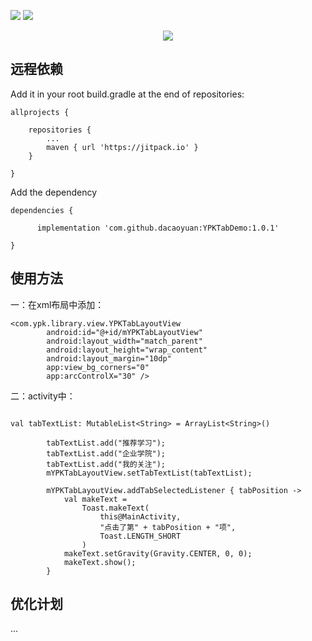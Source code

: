 
![](https://img.shields.io/badge/release-v1.0.1-brightgreen.svg)
![](https://img.shields.io/badge/API-18%2B-orange.svg)


<div align=center>

![](https://img-blog.csdnimg.cn/20200613111419278.png?x-oss-process=image/watermark,type_ZmFuZ3poZW5naGVpdGk,shadow_10,text_aHR0cHM6Ly9ibG9nLmNzZG4ubmV0L2RhX2Nhb3l1YW4=,size_16,color_FFFFFF,t_70)

</div>


## 远程依赖
Add it in your root build.gradle at the end of repositories:

```
allprojects {

	repositories {
		...
		maven { url 'https://jitpack.io' }
	}

}

```

Add the dependency
```
dependencies {

	  implementation 'com.github.dacaoyuan:YPKTabDemo:1.0.1'

}

```


## 使用方法
一：在xml布局中添加：
```
<com.ypk.library.view.YPKTabLayoutView
        android:id="@+id/mYPKTabLayoutView"
        android:layout_width="match_parent"
        android:layout_height="wrap_content"
        android:layout_margin="10dp"
        app:view_bg_corners="0"
        app:arcControlX="30" />

```


二：activity中：
```

val tabTextList: MutableList<String> = ArrayList<String>()

        tabTextList.add("推荐学习");
        tabTextList.add("企业学院");
        tabTextList.add("我的关注");
        mYPKTabLayoutView.setTabTextList(tabTextList);

        mYPKTabLayoutView.addTabSelectedListener { tabPosition ->
            val makeText =
                Toast.makeText(
                    this@MainActivity,
                    "点击了第" + tabPosition + "项",
                    Toast.LENGTH_SHORT
                )
            makeText.setGravity(Gravity.CENTER, 0, 0);
            makeText.show();
        }

```


## 优化计划
   ...

